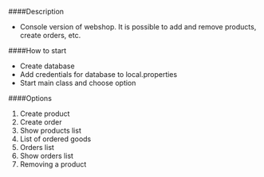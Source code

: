 ####Description
- Console version of webshop. It is possible to add and remove products, create orders, etc.

####How to start
- Create database
- Add credentials for database to local.properties
- Start main class and choose option

####Options
1. Create product
2. Create order
3. Show products list
4. List of ordered goods
5. Orders list
6. Show orders list
7. Removing a product